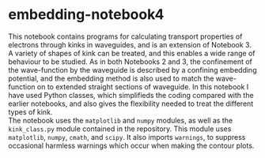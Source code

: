 # embedding-notebook4
This notebook contains programs for calculating transport properties of electrons through kinks in waveguides, and is an extension of Notebook 3. A variety of shapes of kink can be treated, and this enables a wide range of behaviour to be studied. As in both Notebooks 2 and 3, the confinement of the wave-function by the waveguide is described by a confining embedding potential, and the embedding method is also used to match the wave-function on to extended straight sections of waveguide. In this notebook I have used Python classes, which simplifieds the coding compared with the earlier notebooks, and also gives the flexibility needed to treat the different types of kink.  
The notebook uses the `matplotlib` and `numpy` modules, as well as the `kink_class.py` module contained in the repository. This module uses `matplotlib`, `numpy`, `cmath`, and `scipy`. It also imports `warnings`, to suppress occasional harmless warnings which occur when making the contour plots.
